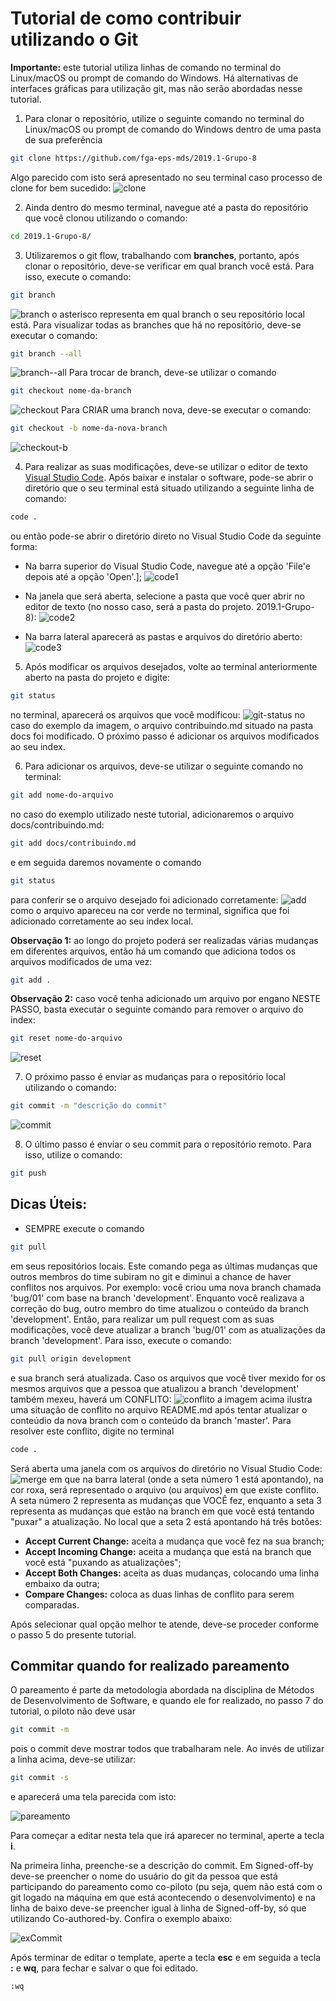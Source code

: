 # Tutorial de como contribuir utilizando o Git

**Importante:** este tutorial utiliza linhas de comando no terminal do Linux/macOS ou prompt de comando do Windows. Há alternativas de interfaces gráficas para utilização git, mas não serão abordadas nesse tutorial.
1) Para clonar o repositório, utilize o seguinte comando no terminal do Linux/macOS ou prompt de comando do Windows dentro de uma pasta de sua preferência
```bash
git clone https://github.com/fga-eps-mds/2019.1-Grupo-8
```
Algo parecido com isto será apresentado no seu terminal caso processo de clone for bem sucedido:
![clone](https://i.imgur.com/DyUXnHH.png)

2) Ainda dentro do mesmo terminal, navegue até a pasta do repositório que você clonou utilizando o comando:
```bash
cd 2019.1-Grupo-8/
``` 

3) Utilizaremos o git flow, trabalhando com **branches**, portanto, após clonar o repositório, deve-se verificar em qual branch você está. Para isso, execute o comando:
```bash
git branch
```
![branch](https://i.imgur.com/uNb7vvp.png)
o asterisco representa em qual branch o seu repositório local está. Para visualizar todas as branches que há no repositório, deve-se executar o comando:
```bash
git branch --all
```
![branch--all](https://i.imgur.com/VB37TnT.png)
Para trocar de branch, deve-se utilizar o comando
```bash
git checkout nome-da-branch
```
![checkout](https://i.imgur.com/WnxhN2r.png)
Para CRIAR uma branch nova, deve-se executar o comando:
```bash
git checkout -b nome-da-nova-branch
```
![checkout-b](https://i.imgur.com/tgPR3EJ.png)

4) Para realizar as suas modificações, deve-se utilizar o editor de texto [Visual Studio Code](https://code.visualstudio.com/). Após baixar e instalar o software, pode-se abrir o diretório que o seu terminal está situado utilizando a seguinte linha de comando:
```bash 
code .
```
ou então pode-se abrir o diretório direto no Visual Studio Code da seguinte forma:

* Na barra superior do Visual Studio Code, navegue até a opção 'File'e depois até a opção 'Open'.]; 
![code1](https://i.imgur.com/hcDcSvN.png)

* Na janela que será aberta, selecione a pasta que você quer abrir no editor de texto (no nosso caso, será a pasta do projeto. 2019.1-Grupo-8):
![code2](https://i.imgur.com/RlmULgf.png)

* Na barra lateral aparecerá as pastas e arquivos do diretório aberto:
![code3](https://i.imgur.com/7sOakuv.png)

5) Após modificar os arquivos desejados, volte ao terminal anteriormente aberto na pasta do projeto e digite:
```bash
git status
```
no terminal, aparecerá os arquivos que você modificou:
![git-status](https://i.imgur.com/IGE9afJ.png)
no caso do exemplo da imagem, o arquivo contribuindo.md situado na pasta docs foi modificado. O próximo passo é adicionar os arquivos modificados ao seu index.

6) Para adicionar os arquivos, deve-se utilizar o seguinte comando no terminal:
```bash
git add nome-do-arquivo
```
no caso do exemplo utilizado neste tutorial, adicionaremos o arquivo docs/contribuindo.md:
```bash
git add docs/contribuindo.md
```
e em seguida daremos novamente o comando
```bash
git status
```
para conferir se o arquivo desejado foi adicionado corretamente:
![add](https://i.imgur.com/uVJIfUG.png)
como o arquivo apareceu na cor verde no terminal, significa que foi adicionado corretamente ao seu index local.

**Observação 1:** ao longo do projeto poderá ser realizadas várias mudanças em diferentes arquivos, então há um comando que adiciona todos os arquivos modificados de uma vez:
```bash
git add .
```

**Observação 2:** caso você tenha adicionado um arquivo por engano NESTE PASSO, basta executar o seguinte comando para remover o arquivo do index:
```bash
git reset nome-do-arquivo
```
![reset](https://i.imgur.com/SG2UUbO.png)

7) O próximo passo é enviar as mudanças para o repositório local utilizando o comando:
```bash
git commit -m "descrição do commit"
```
![commit](https://i.imgur.com/cKeB3bn.png)

8) O último passo é enviar o seu commit para o repositório remoto. Para isso, utilize o comando:
```bash 
git push
```

## Dicas Úteis:
* SEMPRE execute o comando 
```bash
git pull
```
em seus repositórios locais. Este comando pega as últimas mudanças que outros membros do time subiram no git e diminui a chance de haver conflitos nos arquivos. Por exemplo: você criou uma nova branch chamada 'bug/01' com base na branch 'development'. Enquanto você realizava a correção do bug, outro membro do time atualizou o conteúdo da branch 'development'. Então, para realizar um pull request com as suas modificações, você deve atualizar a branch 'bug/01' com as atualizações da branch 'development'. Para isso, execute o comando:
```bash
git pull origin development
``` 
e sua branch será atualizada. Caso os arquivos que você tiver mexido for os mesmos arquivos que a pessoa que atualizou a branch 'development' também mexeu, haverá um CONFLITO:
![conflito](https://i.imgur.com/WvhfgCI.png)
a imagem acima ilustra uma situação de conflito no arquivo README.md após tentar atualizar o conteúdio da nova branch com o conteúdo da branch 'master'. Para resolver este conflito, digite no terminal
```bash
code .
```
Será aberta uma janela com os arquivos do diretório no Visual Studio Code:
![merge](https://i.imgur.com/8Anog2f.png)
em que na barra lateral (onde a seta número 1 está apontando), na cor roxa, será representado o arquivo (ou arquivos) em que existe conflito. A seta número 2 representa as mudanças que VOCÊ fez, enquanto a seta 3 representa as mudanças que estão na branch em que você está tentando "puxar" a atualização.
No local que a seta 2 está apontando há três botões:
* **Accept Current Change:** aceita a mudança que você fez na sua branch;
* **Accept Incoming Change:** aceita a mudança que está na branch que você está "puxando as atualizações";
* **Accept Both Changes:** aceita as duas mudanças, colocando uma linha embaixo da outra;
* **Compare Changes:** coloca as duas linhas de conflito para serem comparadas.  

Após selecionar qual opção melhor te atende, deve-se proceder conforme o passo 5 do presente tutorial.

## Commitar quando for realizado pareamento
O pareamento é parte da metodologia abordada na disciplina de Métodos de Desenvolvimento de Software, e quando ele for realizado, no passo 7 do tutorial, o piloto não deve usar 
```bash 
git commit -m 
```
pois o commit deve mostrar todos que trabalharam nele. Ao invés de utilizar a linha acima, deve-se utilizar:
```bash
git commit -s
```
e aparecerá uma tela parecida com isto:

![pareamento](https://i.imgur.com/1eWltfh.png)

Para começar a editar nesta tela que irá aparecer no terminal, aperte a tecla **i**.

Na primeira linha, preenche-se a descrição do commit. Em Signed-off-by deve-se preencher o nome do usuário do git da pessoa que está participando do pareamento como co-piloto (pu seja, quem não está com o git logado na máquina em que está acontecendo o desenvolvimento) e na linha de baixo deve-se preencher igual à linha de Signed-off-by, só que utilizando Co-authored-by. Confira o exemplo abaixo:

![exCommit](https://i.imgur.com/wYQVg1U.png)

Após terminar de editar o template, aperte a tecla **esc** e em seguida a tecla **:** e **wq**, para fechar e salvar o que foi editado.
```bash
:wq
```
